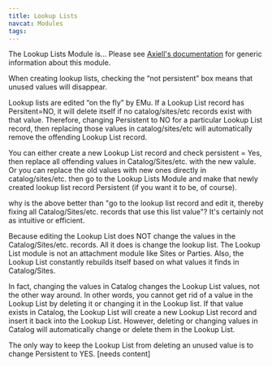 ```yaml
---
title: Lookup Lists
navcat: Modules
tags:
---
```

The Lookup Lists Module is... Please see [Axiell's documentation](http://help.emu.axiell.com/latest/en/Topics/Common/Lookup%20Lists%20module.htm) for generic information about this module.

When creating lookup lists, checking the “not persistent” box means that unused values will disappear.

Lookup lists are edited “on the fly” by EMu.  If a Lookup List record has Persitent=NO, it will delete itself if no catalog/sites/etc records exist with that value.  Therefore, changing Persistent to NO for a particular Lookup List record, then replacing those values in catalog/sites/etc will automatically remove the offending Lookup List record.

You can either create a new Lookup List record and check persistent = Yes, then replace all offending values in Catalog/Sites/etc. with the new valule.  Or you can replace the old values with new ones directly in catalog/sites/etc. then go to the Lookup Lists Module and make that newly created lookup list record Persistent (if you want it to be, of course).

why is the above better than "go to the lookup list record and edit it, thereby fixing all Catalog/Sites/etc. records that use this list value"? It's certainly not as intuitive or efficient.

Because editing the Lookup List does NOT change the values in the Catalog/Sites/etc. records.  All it does is change the lookup list.  The Lookup List module is not an attachment module like Sites or Parties.  Also, the Lookup List constantly rebuilds itself based on what values it finds in Catalog/Sites.

In fact, changing the values in Catalog changes the Lookup List values, not the other way around.  In other words, you cannot get rid of a value in the Lookup List by deleting it or changing it in the Lookup list.  If that value exists in Catalog, the Lookup List will create a new Lookup List record and insert it back into the Lookup List.  However, deleting or changing values in Catalog will automatically change or delete them in the Lookup List.

The only way to keep the Lookup List from deleting an unused value is to change Persistent to YES.
[needs content]
